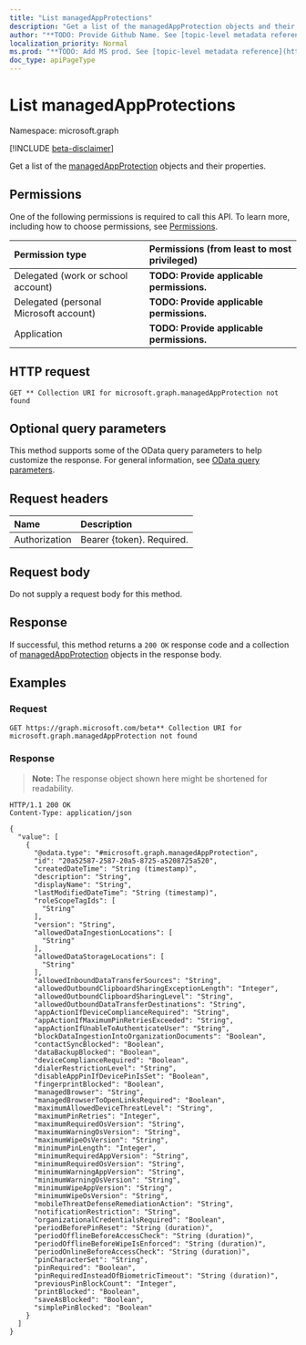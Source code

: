 ```yaml
---
title: "List managedAppProtections"
description: "Get a list of the managedAppProtection objects and their properties."
author: "**TODO: Provide Github Name. See [topic-level metadata reference](https://msgo.azurewebsites.net/add/document/guidelines/metadata.html#topic-level-metadata)**"
localization_priority: Normal
ms.prod: "**TODO: Add MS prod. See [topic-level metadata reference](https://msgo.azurewebsites.net/add/document/guidelines/metadata.html#topic-level-metadata)**"
doc_type: apiPageType
---
```


# List managedAppProtections
Namespace: microsoft.graph

[!INCLUDE [beta-disclaimer](../../includes/beta-disclaimer.md)]

Get a list of the [managedAppProtection](../resources/managedappprotection.md) objects and their properties.

## Permissions
One of the following permissions is required to call this API. To learn more, including how to choose permissions, see [Permissions](/graph/permissions-reference).

|Permission type|Permissions (from least to most privileged)|
|:---|:---|
|Delegated (work or school account)|**TODO: Provide applicable permissions.**|
|Delegated (personal Microsoft account)|**TODO: Provide applicable permissions.**|
|Application|**TODO: Provide applicable permissions.**|

## HTTP request

<!-- {
  "blockType": "ignored"
}
-->
``` http
GET ** Collection URI for microsoft.graph.managedAppProtection not found
```

## Optional query parameters
This method supports some of the OData query parameters to help customize the response. For general information, see [OData query parameters](/graph/query-parameters).

## Request headers
|Name|Description|
|:---|:---|
|Authorization|Bearer {token}. Required.|

## Request body
Do not supply a request body for this method.

## Response

If successful, this method returns a `200 OK` response code and a collection of [managedAppProtection](../resources/managedappprotection.md) objects in the response body.

## Examples

### Request
<!-- {
  "blockType": "request",
  "name": "list_managedappprotection"
}
-->
``` http
GET https://graph.microsoft.com/beta** Collection URI for microsoft.graph.managedAppProtection not found
```


### Response
>**Note:** The response object shown here might be shortened for readability.
<!-- {
  "blockType": "response",
  "truncated": true,
  "@odata.type": "Collection(microsoft.graph.managedAppProtection)"
}
-->
``` http
HTTP/1.1 200 OK
Content-Type: application/json

{
  "value": [
    {
      "@odata.type": "#microsoft.graph.managedAppProtection",
      "id": "20a52587-2587-20a5-8725-a5208725a520",
      "createdDateTime": "String (timestamp)",
      "description": "String",
      "displayName": "String",
      "lastModifiedDateTime": "String (timestamp)",
      "roleScopeTagIds": [
        "String"
      ],
      "version": "String",
      "allowedDataIngestionLocations": [
        "String"
      ],
      "allowedDataStorageLocations": [
        "String"
      ],
      "allowedInboundDataTransferSources": "String",
      "allowedOutboundClipboardSharingExceptionLength": "Integer",
      "allowedOutboundClipboardSharingLevel": "String",
      "allowedOutboundDataTransferDestinations": "String",
      "appActionIfDeviceComplianceRequired": "String",
      "appActionIfMaximumPinRetriesExceeded": "String",
      "appActionIfUnableToAuthenticateUser": "String",
      "blockDataIngestionIntoOrganizationDocuments": "Boolean",
      "contactSyncBlocked": "Boolean",
      "dataBackupBlocked": "Boolean",
      "deviceComplianceRequired": "Boolean",
      "dialerRestrictionLevel": "String",
      "disableAppPinIfDevicePinIsSet": "Boolean",
      "fingerprintBlocked": "Boolean",
      "managedBrowser": "String",
      "managedBrowserToOpenLinksRequired": "Boolean",
      "maximumAllowedDeviceThreatLevel": "String",
      "maximumPinRetries": "Integer",
      "maximumRequiredOsVersion": "String",
      "maximumWarningOsVersion": "String",
      "maximumWipeOsVersion": "String",
      "minimumPinLength": "Integer",
      "minimumRequiredAppVersion": "String",
      "minimumRequiredOsVersion": "String",
      "minimumWarningAppVersion": "String",
      "minimumWarningOsVersion": "String",
      "minimumWipeAppVersion": "String",
      "minimumWipeOsVersion": "String",
      "mobileThreatDefenseRemediationAction": "String",
      "notificationRestriction": "String",
      "organizationalCredentialsRequired": "Boolean",
      "periodBeforePinReset": "String (duration)",
      "periodOfflineBeforeAccessCheck": "String (duration)",
      "periodOfflineBeforeWipeIsEnforced": "String (duration)",
      "periodOnlineBeforeAccessCheck": "String (duration)",
      "pinCharacterSet": "String",
      "pinRequired": "Boolean",
      "pinRequiredInsteadOfBiometricTimeout": "String (duration)",
      "previousPinBlockCount": "Integer",
      "printBlocked": "Boolean",
      "saveAsBlocked": "Boolean",
      "simplePinBlocked": "Boolean"
    }
  ]
}
```

